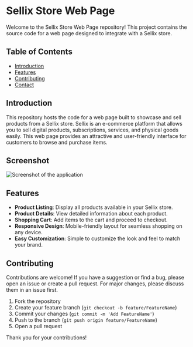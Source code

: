 # Sellix Store Web Page

Welcome to the Sellix Store Web Page repository! This project contains the source code for a web page designed to integrate with a Sellix store.

## Table of Contents

- [Introduction](#introduction)
- [Features](#features)
- [Contributing](#contributing)
- [Contact](#contact)

## Introduction

This repository hosts the code for a web page built to showcase and sell products from a Sellix store. Sellix is an e-commerce platform that allows you to sell digital products, subscriptions, services, and physical goods easily. This web page provides an attractive and user-friendly interface for customers to browse and purchase items.


## Screenshot

![Screenshot of the application](https://raw.githubusercontent.com/MashhorDev/Sellix/main/Screenshot_73.png)

## Features

- **Product Listing**: Display all products available in your Sellix store.
- **Product Details**: View detailed information about each product.
- **Shopping Cart**: Add items to the cart and proceed to checkout.
- **Responsive Design**: Mobile-friendly layout for seamless shopping on any device.
- **Easy Customization**: Simple to customize the look and feel to match your brand.

## Contributing

Contributions are welcome! If you have a suggestion or find a bug, please open an issue or create a pull request. For major changes, please discuss them in an issue first.

1. Fork the repository
2. Create your feature branch (`git checkout -b feature/FeatureName`)
3. Commit your changes (`git commit -m 'Add FeatureName'`)
4. Push to the branch (`git push origin feature/FeatureName`)
5. Open a pull request

Thank you for your contributions!


